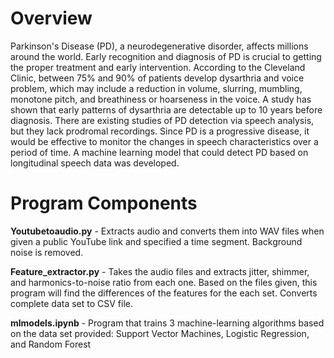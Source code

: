# Overview
Parkinson's Disease (PD), a neurodegenerative disorder, affects millions around the world. Early recognition and diagnosis of PD is crucial to getting the proper treatment and early intervention. According to the Cleveland Clinic, between 75% and 90% of patients develop dysarthria and voice problem, which may include a reduction in volume, slurring, mumbling, monotone pitch, and breathiness or hoarseness in the voice. A study has shown that early patterns of dysarthria are detectable up to 10 years before diagnosis. There are existing studies of PD detection via speech analysis, but they lack prodromal recordings. Since PD is a progressive disease, it would be effective to monitor the changes in speech characteristics over a period of time. A machine learning model that could detect PD based on longitudinal speech data was developed. 

# Program Components
**Youtubetoaudio.py** - Extracts audio and converts them into WAV files when given a public YouTube link and specified a time segment. Background noise is removed. 

**Feature_extractor.py** - Takes the audio files and extracts jitter, shimmer, and harmonics-to-noise ratio from each one. Based on the files given, this program will find the differences of the features for the each set. Converts complete data set to CSV file.

**mlmodels.ipynb** - Program that trains 3 machine-learning algorithms based on the data set provided: Support Vector Machines, Logistic Regression, and Random Forest
